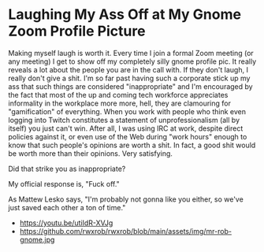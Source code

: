 # Laughing My Ass Off at My Gnome Zoom Profile Picture

Making myself laugh is worth it. Every time I join a formal Zoom meeting
(or any meeting) I get to show off my completely silly gnome profile
pic. It really reveals a lot about the people you are in the call with.
If they don't laugh, I really don't give a shit. I'm so far past having
such a corporate stick up my ass that such things are considered
"inappropriate" and I'm encouraged by the fact that most of the up and
coming tech workforce appreciates informality in the workplace more
more, hell, they are clamouring for "gamification" of everything. When
you work with people who think even logging into Twitch constitutes
a statement of unprofessionalism (all by itself) you just can't win.
After all, I was using IRC at work, despite direct policies against it,
or even use of the Web during "work hours" enough to know that such
people's opinions are worth a shit. In fact, a good shit would be worth
more than their opinions. Very satisfying.

Did that strike you as inappropriate?

My official response is, "Fuck off."

As Mattew Lesko says, "I'm probably not gonna like you either, so we've
just saved each other a ton of time."

* <https://youtu.be/utiIdR-XVJg>
* <https://github.com/rwxrob/rwxrob/blob/main/assets/img/mr-rob-gnome.jpg>

